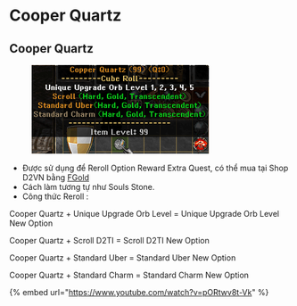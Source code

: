 # Cooper Quartz

## Cooper Quartz

<figure><img src="../../.gitbook/assets/image.png" alt=""><figcaption></figcaption></figure>

* Được sử dụng để Reroll Option Reward Extra Quest, có thể mua tại Shop D2VN bằng [FGold](https://diablo2-vn.com/tm/docs/wiki/tham-gia-d2vn/tien-te-trong-game/fgold/)
* Cách làm tương tự như Souls Stone.
* Công thức Reroll :

Cooper Quartz + Unique Upgrade Orb Level = Unique Upgrade Orb Level New Option

Cooper Quartz + Scroll D2TI = Scroll D2TI New Option

Cooper Quartz + Standard Uber = Standard Uber New Option

Cooper Quartz + Standard Charm = Standard Charm New Option

{% embed url="https://www.youtube.com/watch?v=pORtwv8t-Vk" %}

